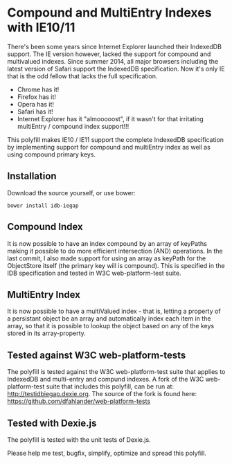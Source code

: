Compound and MultiEntry Indexes with IE10/11
============================================

There's been some years since Internet Explorer launched their IndexedDB support. The IE version however, lacked the support for compound and multivalued indexes. Since summer 2014, all major browsers including the latest version of Safari support the IndexedDB specification. Now it's only IE that is the odd fellow that lacks the full specification.

* Chrome has it!
* Firefox has it!
* Opera has it!
* Safari has it!
* Internet Explorer has it "almooooost", if it wasn't for that irritating multiEntry / compound index support!!!

This polyfill makes IE10 / IE11 support the complete IndexedDB specification by implementing support for compound and multiEntry index as well as using compound primary keys.

Installation
------------
Download the source yourself, or use bower:

    bower install idb-iegap

Compound Index
--------------

It is now possible to have an index compound by an array of keyPaths making it possible to do more efficient intersection (AND) operations. In the last commit, I also made support for using an array as keyPath for the ObjectStore itself (the primary key will is compound). This is specified in the IDB specification and tested in W3C web-platform-test suite.

MultiEntry Index
----------------

It is now possible to have a multiValued index - that is, letting a property of a persistant object be an array and automatically index each item in the array, so that it is possible to lookup the object based on any of the keys stored in its array-property.

Tested against W3C web-platform-tests
-------------------------------------
The polyfill is tested against the W3C web-platform-test suite that applies to IndexedDB and multi-entry and compund indexes. A fork of the W3C web-platform-test suite that includes this polyfill, can be run at: http://testidbiegap.dexie.org. The source of the fork is found here: https://github.com/dfahlander/web-platform-tests


Tested with Dexie.js
--------------------
The polyfill is tested with the unit tests of Dexie.js.


Please help me test, bugfix, simplify, optimize and spread this polyfill.

